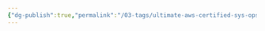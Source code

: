 ```yaml
---
{"dg-publish":true,"permalink":"/03-tags/ultimate-aws-certified-sys-ops-administrator-associate-2024/","dgPassFrontmatter":true}
---
```



